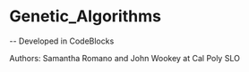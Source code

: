 # Genetic_Algorithms

-- Developed in CodeBlocks

Authors: Samantha Romano and John Wookey at Cal Poly SLO
